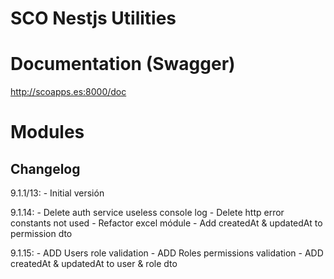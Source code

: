 # SCO Nestjs Utilities

# Documentation (Swagger)
http://scoapps.es:8000/doc

# Modules


## Changelog
9.1.1/13:
    - Initial versión

9.1.14:
    - Delete auth service useless console log
    - Delete http error constants not used
    - Refactor excel módule
    - Add createdAt & updatedAt to permission dto

9.1.15:
    - ADD Users role validation
    - ADD Roles permissions validation
    - ADD createdAt & updatedAt to user & role dto